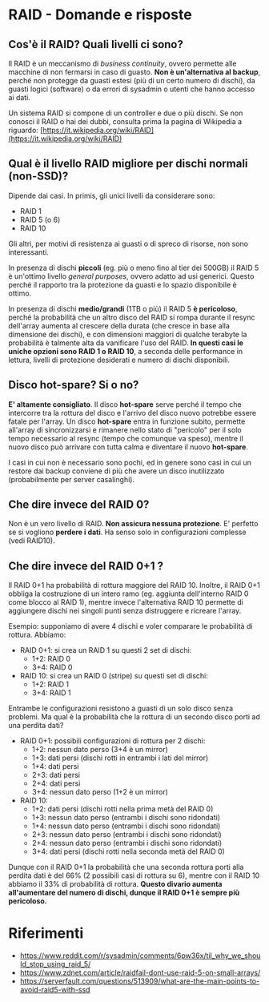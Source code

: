 # RAID - Domande e risposte

## Cos'è il RAID? Quali livelli ci sono?

Il RAID è un meccanismo di *business continuity*, ovvero permette alle macchine di non fermarsi in caso di guasto. **Non è un'alternativa al backup**, perché non protegge da guasti estesi (più di un certo numero di dischi), da guasti logici (software) o da errori di sysadmin o utenti che hanno accesso ai dati.

Un sistema RAID si compone di un controller e due o più dischi. Se non conosci il RAID o hai dei dubbi, consulta prima la
pagina di Wikipedia a riguardo: [https://it.wikipedia.org/wiki/RAID](https://it.wikipedia.org/wiki/RAID)

## Qual è il livello RAID migliore per dischi normali (non-SSD)?

Dipende dai casi. In primis, gli unici livelli da considerare sono:
* RAID 1
* RAID 5 (o 6)
* RAID 10

Gli altri, per motivi di resistenza ai guasti o di spreco di risorse, non sono interessanti.

In presenza di dischi **piccoli** (eg. più o meno fino al tier dei 500GB) il RAID 5 è un'ottimo livello _general purposes_, ovvero adatto ad usi generici. Questo perché il rapporto tra la protezione da guasti e lo spazio disponibile è ottimo.

In presenza di dischi **medio/grandi** (1TB o più) il RAID 5 **è pericoloso**, perché la probabilità che un altro disco del RAID si rompa durante il resync dell'array aumenta al crescere della durata (che cresce in base alla dimensione dei dischi), e con dimensioni maggiori di qualche terabyte la probabilità è talmente alta da vanificare l'uso del RAID. **In questi casi le uniche opzioni sono RAID 1 o RAID 10**, a seconda delle performance in lettura, livelli di protezione desiderati e numero di dischi disponibili.

## Disco hot-spare? Si o no?

**E' altamente consigliato**. Il disco __hot-spare__ serve perché il tempo che intercorre tra la rottura del disco e l'arrivo del disco nuovo potrebbe essere fatale per l'array. Un disco __hot-spare__ entra in funzione subito, permette all'array di sincronizzarsi e rimanere nello stato di "pericolo" per il solo tempo necessario al resync (tempo che comunque va speso), mentre il nuovo disco può arrivare con tutta calma e diventare il nuovo __hot-spare__.

I casi in cui non è necessario sono pochi, ed in genere sono casi in cui un restore dai backup conviene di più che avere un disco inutilizzato (probabilmente per server casalinghi).

## Che dire invece del RAID 0?

Non è un vero livello di RAID. **Non assicura nessuna protezione**. E' perfetto se si vogliono **perdere i dati**. Ha senso solo in configurazioni complesse (vedi RAID10).

## Che dire invece del RAID 0+1 ?

Il RAID 0+1 ha probabilità di rottura maggiore del RAID 10. Inoltre, il RAID 0+1 obbliga la costruzione di un intero ramo (eg. aggiunta dell'interno RAID 0 come blocco al RAID 1), mentre invece l'alternativa RAID 10 permette di aggiungere dischi nei singoli punti senza distruggere e ricreare l'array.

Esempio: supponiamo di avere 4 dischi e voler comparare le probabilità di rottura. Abbiamo:
* RAID 0+1: si crea un RAID 1 su questi 2 set di dischi:
   * 1+2: RAID 0
   * 3+4: RAID 0
* RAID 10: si crea un RAID 0 (stripe) su questi set di dischi:
   * 1+2: RAID 1
   * 3+4: RAID 1

Entrambe le configurazioni resistono a guasti di un solo disco senza problemi. Ma qual è la probabilità che la rottura di un secondo disco porti ad una perdita dati?
* RAID 0+1: possibili configurazioni di rottura per 2 dischi:
  * 1+2: nessun dato perso (3+4 è un mirror)
  * 1+3: dati persi (dischi rotti in entrambi i lati del mirror)
  * 1+4: dati persi
  * 2+3: dati persi
  * 2+4: dati persi
  * 3+4: nessun dato perso (1+2 è un mirror)
* RAID 10:
  * 1+2: dati persi (dischi rotti nella prima metà del RAID 0)
  * 1+3: nessun dato perso (entrambi i dischi sono ridondati)
  * 1+4: nessun dato perso (entrambi i dischi sono ridondati)
  * 2+3: nessun dato perso (entrambi i dischi sono ridondati)
  * 2+4: nessun dato perso (entrambi i dischi sono ridondati)
  * 3+4: dati persi (dischi rotti nella seconda metà del RAID 0)

Dunque con il RAID 0+1 la probabilità che una seconda rottura porti alla perdita dati è del 66% (2 possibili casi di rottura su 6), mentre con il RAID 10 abbiamo il 33% di probabilità di rottura. **Questo divario aumenta all'aumentare del numero di dischi, dunque il RAID 0+1 è sempre più pericoloso.**

# Riferimenti

* https://www.reddit.com/r/sysadmin/comments/6pw36x/til_why_we_should_stop_using_raid_5/
* https://www.zdnet.com/article/raidfail-dont-use-raid-5-on-small-arrays/
* https://serverfault.com/questions/513909/what-are-the-main-points-to-avoid-raid5-with-ssd
